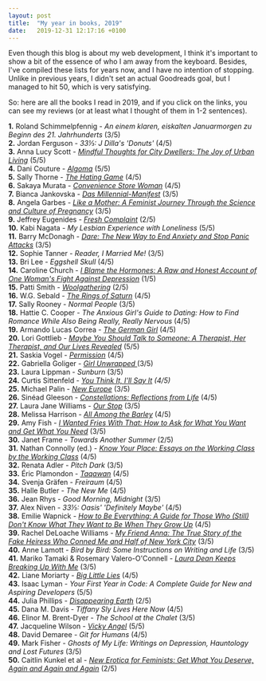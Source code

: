 ```yaml
---
layout: post
title:  "My year in books, 2019"
date:   2019-12-31 12:17:16 +0100
---
```


Even though this blog is about my web development, I think it's important to show a bit of the essence of who I am away from the keyboard. Besides, I've compiled these lists for years now, and I have no intention of stopping. Unlike in previous years, I didn't set an actual Goodreads goal, but I managed to hit 50, which is very satisfying.

So: here are all the books I read in 2019, and if you click on the links, you can see my reviews (or at least what I thought of them in 1-2 sentences).

<strong>1.</strong> Roland Schimmelpfennig - <i>An einem klaren, eiskalten Januarmorgen zu Beginn des 21. Jahrhunderts</i> (3/5)<br>
<strong>2.</strong> Jordan Ferguson - <i>33⅓: J Dilla's 'Donuts' </i>(4/5)<br>
<strong>3.</strong> Anna Lucy Scott - <i><a href="https://www.goodreads.com/review/show/2675176928">Mindful Thoughts for City Dwellers: The Joy of Urban Living</a></i> (5/5)<br>
<strong>4.</strong> Dani Couture - <i><a href="https://www.goodreads.com/review/show/849912433?">Algoma</a></i> (5/5)<br>
<strong>5.</strong> Sally Thorne - <i><a href="https://www.goodreads.com/review/show/2699848932">The Hating Game</a></i> (4/5)<br>
<strong>6.</strong> Sakaya Murata -<i> <a href="https://www.goodreads.com/review/show/2475361196">Convenience Store Woman</a></i> (4/5)<br>
<strong>7.</strong> Bianca Jankovska - <i><a href="https://www.goodreads.com/review/show/2708666096">Das Millennial-Manifest</a></i> (3/5)<br>
<strong>8.</strong> Angela Garbes - <i><a href="https://www.goodreads.com/review/show/2617318657">Like a Mother: A Feminist Journey Through the Science and Culture of Pregnancy</a></i> (3/5)<br>
<strong>9.</strong> Jeffrey Eugenides - <i><a href="https://www.goodreads.com/review/show/1992404339">Fresh Complaint</a></i> (2/5)<br>
<strong>10.</strong> Kabi Nagata - <i>My Lesbian Experience with Loneliness</i> (5/5)<br>
<strong>11.</strong> Barry McDonagh - <i><a href="https://www.goodreads.com/review/show/2746727178">Dare: The New Way to End Anxiety and Stop Panic Attacks</a></i> (3/5)<br>
<strong>12.</strong> Sophie Tanner - <i>Reader, I Married Me! </i>(3/5)<br>
<strong>13.</strong> Bri Lee - <i>Eggshell Skull </i>(4/5)<br>
<strong>14.</strong> Caroline Church - <i><a href="https://www.goodreads.com/review/show/2764449714">I Blame the Hormones: A Raw and Honest Account of One Woman's Fight Against Depression</a></i> (1/5)<br>
<strong>15.</strong> Patti Smith - <a href="https://www.goodreads.com/review/show/1878963029"><i>Woolgathering</i></a> (2/5)<br>
<strong>16.</strong> W.G. Sebald - <a href="https://www.goodreads.com/review/show/1458843122"><i>The</i> <i>Rings of Saturn</i></a> (4/5)<br>
<strong>17.</strong> Sally Rooney - <i>Normal People</i> (3/5)<br>
<strong>18.</strong> Hattie C. Cooper - <i>The Anxious Girl's Guide to Dating: How to Find Romance While Also Being Really, Really Nervous </i>(4/5)<br>
<strong>19.</strong> Armando Lucas Correa - <i><a href="https://www.goodreads.com/review/show/2830016788">The German Girl</a></i> (4/5)<br>
<strong>20.</strong> Lori Gottlieb - <i><a href="https://www.goodreads.com/review/show/2834406167">Maybe You Should Talk to Someone: A Therapist, Her Therapist, and Our Lives Revealed</a></i> (5/5)<br>
<strong>21.</strong> Saskia Vogel - <i><a href="https://www.goodreads.com/review/show/2690982330">Permission</a></i> (4/5)<br>
<strong>22.</strong> Gabriella Goliger - <i><a href="https://www.goodreads.com/review/show/2877661137">Girl Unwrapped </a></i>(3/5)<br>
<strong>23.</strong> Laura Lippman - <i>Sunburn</i> (3/5)<br>
<strong>24.</strong> Curtis Sittenfeld - <i><a href="https://www.goodreads.com/review/show/2904764393">You Think It, I'll Say It</a> (4/5)</i><br>
<strong>25.</strong> Michael Palin - <i><a href="https://www.goodreads.com/review/show/2932810220">New Europe</a> </i>(3/5)<br>
<strong>26.</strong> Sinéad Gleeson - <i><a href="https://www.goodreads.com/review/show/2941928664">Constellations: Reflections from Life</a></i> (4/5)<br>
<strong>27.</strong> Laura Jane Williams - <i><a href="https://www.goodreads.com/review/show/2782924515">Our Stop</a></i> (3/5)<br>
<strong>28.</strong> Melissa Harrison - <i><a href="https://www.goodreads.com/review/show/2536387806">All Among the Barley</a></i> (4/5)<br>
<strong>29.</strong> Amy Fish - <i><a href="https://www.goodreads.com/review/show/2986311806">I Wanted Fries With That: How to Ask for What You Want and Get What You Need</a> </i>(3/5)<br>
<strong>30.</strong> Janet Frame - <i>Towards Another Summer</i> (2/5)<br>
<strong>31.</strong> Nathan Connolly (ed.) - <i><a href="https://www.goodreads.com/review/show/2999432851">Know Your Place: Essays on the Working Class by the Working Class</a></i> (4/5)<br>
<strong>32.</strong> Renata Adler - <i>Pitch Dark</i> (3/5)<br>
<strong>33.</strong> Éric Plamondon - <a href="https://www.goodreads.com/review/show/1984007747"><em>Taqawan</em></a> (4/5)<br>
<strong>34.</strong> Svenja Gräfen - <em>Freiraum</em> (4/5)<br>
<strong>35.</strong> Halle Butler - <em>The New Me</em> (4/5)<br>
<strong>36.</strong> Jean Rhys - <em>Good Morning, Midnight</em> (3/5)<br>
<strong>37.</strong> Alex Niven - <i>33⅓: Oasis' 'Definitely Maybe' </i>(4/5)<br>
<strong>38.</strong> Emilie Wapnick - <a href="https://www.goodreads.com/review/show/3057008182"><em>How to Be Everything: A Guide for Those Who (Still) Don't Know What They Want to Be When They Grow Up</em></a> (4/5)<br>
<strong>39.</strong> Rachel DeLoache Williams - <a href="https://www.goodreads.com/review/show/2872822276"><em>My Friend Anna: The True Story of the Fake Heiress Who Conned Me and Half of New York City</em></a> (3/5)<br>
<strong>40.</strong> Anne Lamott - <em>Bird by Bird: Some Instructions on Writing and Life</em> (3/5)<br>
<strong>41.</strong> Mariko Tamaki &amp; Rosemary Valero-O'Connell - <a href="https://www.goodreads.com/review/show/3065326584"><em>Laura Dean Keeps Breaking Up With Me</em></a> (3/5)<br>
<strong>42.</strong> Liane Moriarty - <a href="https://www.goodreads.com/review/show/3075701628"><em>Big Little Lies</em></a> (4/5)<br>
<strong>43.</strong> Isaac Lyman - <em>Your First Year in Code: A Complete Guide for New and Aspiring Developers</em> (5/5)<br>
<strong>44.</strong> Julia Phillips - <em><a href="https://www.goodreads.com/review/show/3091455515">Disappearing Earth</a></em> (2/5)<br>
<strong>45.</strong> Dana M. Davis - <em>Tiffany Sly Lives Here Now</em> (4/5)<br>
<strong>46.</strong> Elinor M. Brent-Dyer - <em>The School at the Chalet</em> (3/5)<br>
<strong>47.</strong> Jacqueline Wilson - <em><a href="https://www.goodreads.com/review/show/3105048232">Vicky Angel</a></em> (5/5)<br>
<strong>48.</strong> David Demaree - <em>Git for Humans</em> (4/5)<br>
<strong>49.</strong> Mark Fisher - <em>Ghosts of My Life: Writings on Depression, Hauntology and Lost Futures</em> (3/5)<br>
<strong>50.</strong> Caitlin Kunkel et al - <em><a href="https://www.goodreads.com/review/show/3110606054">New Erotica for Feminists: Get What You Deserve, Again and Again and Again</a></em> (2/5)
